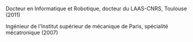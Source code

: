 
Docteur en Informatique et Robotique, docteur du LAAS-CNRS, Toulouse (2011)
 
Ingénieur de l'Institut supérieur de mécanique de Paris, spécialité mécatronique (2007)


